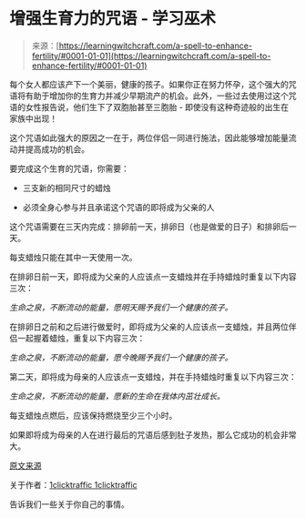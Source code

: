 <!--yml

类别：未分类

日期：2024年06月12日 18:16:54

-->

# 增强生育力的咒语 - 学习巫术

> 来源：[https://learningwitchcraft.com/a-spell-to-enhance-fertility/#0001-01-01](https://learningwitchcraft.com/a-spell-to-enhance-fertility/#0001-01-01)

每个女人都应该产下一个美丽，健康的孩子。如果你正在努力怀孕，这个强大的咒语将有助于增加你的生育力并减少早期流产的机会。此外，一些过去使用过这个咒语的女性报告说，他们生下了双胞胎甚至三胞胎 - 即使没有这种奇迹般的出生在家族中出现！

这个咒语如此强大的原因之一在于，两位伴侣一同进行施法，因此能够增加能量流动并提高成功的机会。

要完成这个生育的咒语，你需要：

+   三支新的相同尺寸的蜡烛

+   必须全身心参与并且承诺这个咒语的即将成为父亲的人

这个咒语需要在三天内完成：排卵前一天，排卵日（也是做爱的日子）和排卵后一天。

每支蜡烛只能在其中一天使用一次。

在排卵日前一天，即将成为父亲的人应该点一支蜡烛并在手持蜡烛时重复以下内容三次：

*生命之泉，不断流动的能量，愿明天赐予我们一个健康的孩子。*

在排卵日之前和之后进行做爱时，即将成为父亲的人应该点一支蜡烛，并且两位伴侣一起握着蜡烛，重复以下内容三次：

*生命之泉，不断流动的能量，愿今晚赐予我们一个健康的孩子。*

第二天，即将成为母亲的人应该点一支蜡烛，并在手持蜡烛时重复以下内容三次：

*生命之泉，不断流动的能量，愿新的生命在我体内茁壮成长。*

每支蜡烛点燃后，应该保持燃烧至少三个小时。

如果即将成为母亲的人在进行最后的咒语后感到肚子发热，那么它成功的机会非常大。

[原文来源](https://wiccanspells.info/a-spell-to-enhance-fertility/)

关于作者：[1clicktraffic 1clicktraffic](https://learningwitchcraft.com/profile/?1clicktraffic/)

告诉我们一些关于你自己的事情。
